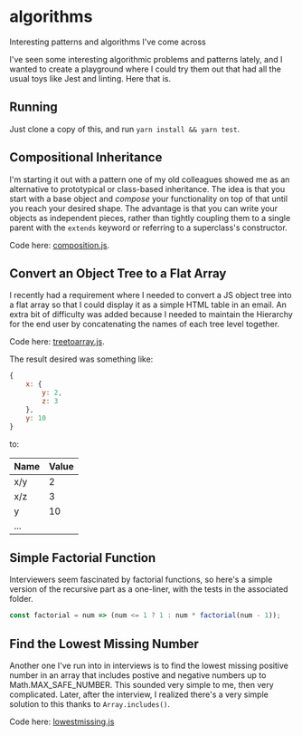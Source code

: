 # algorithms

Interesting patterns and algorithms I've come across

I've seen some interesting algorithmic problems and patterns lately, and I wanted to create a playground where I could try them out that had all the usual toys like Jest and linting. Here that is.

## Running

Just clone a copy of this, and run `yarn install && yarn test`.

## Compositional Inheritance

I'm starting it out with a pattern one of my old colleagues showed me as an alternative to prototypical or class-based inheritance. The idea is that you start with a base object and _compose_ your functionality on top of that until you reach your desired shape. The advantage is that you can write your objects as independent pieces, rather than tightly coupling them to a single parent with the `extends` keyword or referring to a superclass's constructor.

Code here: [composition.js](composition/composition.js).

## Convert an Object Tree to a Flat Array

I recently had a requirement where I needed to convert a JS object tree into a flat array so that I could display it as a simple HTML table in an email. An extra bit of difficulty was added because I needed to maintain the Hierarchy for the end user by concatenating the names of each tree level together.

Code here: [treetoarray.js](treetoarray/treetoarray.js).

The result desired was something like:

```js
{
	x: {
		y: 2,
		z: 3
	},
	y: 10
}
```

to:

| Name | Value |
| ---- | ----- |
| x/y  | 2     |
| x/z  | 3     |
| y    | 10    |
| ...  |

## Simple Factorial Function

Interviewers seem fascinated by factorial functions, so here's a simple version of the recursive part as a one-liner, with the tests in the associated folder.

```js
const factorial = num => (num <= 1 ? 1 : num * factorial(num - 1));
```

## Find the Lowest Missing Number

Another one I've run into in interviews is to find the lowest missing positive number in an array that includes postive and negative numbers up to Math.MAX_SAFE_NUMBER. This sounded very simple to me, then very complicated. Later, after the interview, I realized there's a very simple solution to this thanks to `Array.includes()`.

Code here: [lowestmissing.js](lowestmissing/lowestmissing.js)

